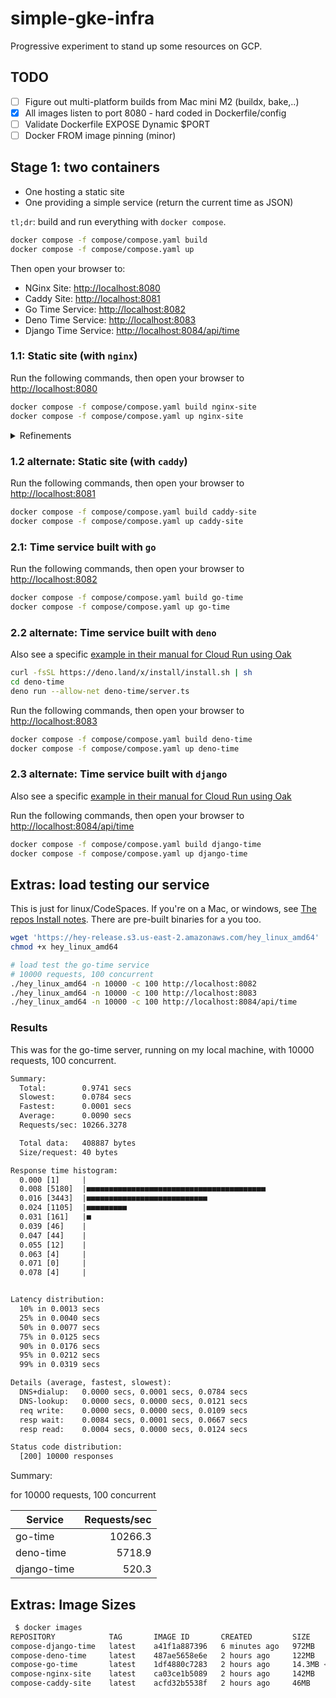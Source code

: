 # simple-gke-infra

Progressive experiment to stand up some resources on GCP.

## TODO

- [ ] Figure out multi-platform builds from Mac mini M2 (buildx, bake,..)
- [x] All images listen to port 8080 - hard coded in Dockerfile/config
- [ ] Validate Dockerfile EXPOSE Dynamic $PORT
- [ ] Docker FROM image pinning (minor)

## Stage 1: two containers

- One hosting a static site
- One providing a simple service (return the current time as JSON)

`tl;dr`: build and run everything with `docker compose`.

```bash
docker compose -f compose/compose.yaml build
docker compose -f compose/compose.yaml up
```

Then open your browser to:

- NGinx Site: <http://localhost:8080>
- Caddy Site: <http://localhost:8081>
- Go Time Service: <http://localhost:8082>
- Deno Time Service: <http://localhost:8083>
- Django Time Service: <http://localhost:8084/api/time>

### 1.1: Static site (with `nginx`)

Run the following commands, then open your browser to <http://localhost:8080>

```bash
docker compose -f compose/compose.yaml build nginx-site
docker compose -f compose/compose.yaml up nginx-site
```

<details><summary>Refinements</summary>

#### Refinements

Remove the odd `${PORT) substitution in the nginx:default.template file and Dockerfile:RUN command:

```Dockerfile
CMD envsubst < /etc/nginx/conf.d/default.template > /etc/nginx/conf.d/default.conf && exec nginx -g 'daemon off;'
# becomes
CMD exec nginx -g 'daemon off;'
```

This simplifies the docker run command as well:

```bash
docker run --rm -p 1312:1312 -ePORT  coco
# to
docker run --rm -p 1312:80  coco
```

Finally make a better looking html file!

</details>

### 1.2 alternate: Static site (with `caddy`)

Run the following commands, then open your browser to <http://localhost:8081>

```bash
docker compose -f compose/compose.yaml build caddy-site
docker compose -f compose/compose.yaml up caddy-site
```

### 2.1: Time service built with `go`

Run the following commands, then open your browser to <http://localhost:8082>

```bash
docker compose -f compose/compose.yaml build go-time
docker compose -f compose/compose.yaml up go-time
```

### 2.2 alternate: Time service built with `deno`

Also see a specific [example in their manual for Cloud Run using Oak](https://deno.land/manual@v1.31.0/advanced/deploying_deno/google_cloud_run)

```bash
curl -fsSL https://deno.land/x/install/install.sh | sh
cd deno-time
deno run --allow-net deno-time/server.ts
```

Run the following commands, then open your browser to <http://localhost:8083>

```bash
docker compose -f compose/compose.yaml build deno-time
docker compose -f compose/compose.yaml up deno-time
```

### 2.3 alternate: Time service built with `django`

Also see a specific [example in their manual for Cloud Run using Oak](https://deno.land/manual@v1.31.0/advanced/deploying_deno/google_cloud_run)

Run the following commands, then open your browser to <http://localhost:8084/api/time>

```bash
docker compose -f compose/compose.yaml build django-time
docker compose -f compose/compose.yaml up django-time
```

## Extras: load testing our service

This is just for linux/CodeSpaces. If you're on a Mac, or windows, see [The repos Install notes](wget "https://hey-release.s3.us-east-2.amazonaws.com/hey_linux_amd64"). There are pre-built binaries for a you too.

```bash
wget 'https://hey-release.s3.us-east-2.amazonaws.com/hey_linux_amd64'
chmod +x hey_linux_amd64

# load test the go-time service
# 10000 requests, 100 concurrent
./hey_linux_amd64 -n 10000 -c 100 http://localhost:8082
./hey_linux_amd64 -n 10000 -c 100 http://localhost:8083
./hey_linux_amd64 -n 10000 -c 100 http://localhost:8084/api/time
```

### Results

This was for the go-time server, running on my local machine, with 10000 requests, 100 concurrent.

```txt
Summary:
  Total:        0.9741 secs
  Slowest:      0.0784 secs
  Fastest:      0.0001 secs
  Average:      0.0090 secs
  Requests/sec: 10266.3278

  Total data:   408887 bytes
  Size/request: 40 bytes

Response time histogram:
  0.000 [1]     |
  0.008 [5180]  |■■■■■■■■■■■■■■■■■■■■■■■■■■■■■■■■■■■■■■■■
  0.016 [3443]  |■■■■■■■■■■■■■■■■■■■■■■■■■■■
  0.024 [1105]  |■■■■■■■■■
  0.031 [161]   |■
  0.039 [46]    |
  0.047 [44]    |
  0.055 [12]    |
  0.063 [4]     |
  0.071 [0]     |
  0.078 [4]     |


Latency distribution:
  10% in 0.0013 secs
  25% in 0.0040 secs
  50% in 0.0077 secs
  75% in 0.0125 secs
  90% in 0.0176 secs
  95% in 0.0212 secs
  99% in 0.0319 secs

Details (average, fastest, slowest):
  DNS+dialup:   0.0000 secs, 0.0001 secs, 0.0784 secs
  DNS-lookup:   0.0000 secs, 0.0000 secs, 0.0121 secs
  req write:    0.0000 secs, 0.0000 secs, 0.0109 secs
  resp wait:    0.0084 secs, 0.0001 secs, 0.0667 secs
  resp read:    0.0004 secs, 0.0000 secs, 0.0124 secs

Status code distribution:
  [200] 10000 responses
```

Summary:

for 10000 requests, 100 concurrent

| Service     | Requests/sec |
| ----------- | -----------: |
| go-time     |      10266.3 |
| deno-time   |       5718.9 |
| django-time |        520.3 |

## Extras: Image Sizes

```bash
 $ docker images
REPOSITORY            TAG       IMAGE ID       CREATED         SIZE
compose-django-time   latest    a41f1a887396   6 minutes ago   972MB
compose-deno-time     latest    487ae5658e6e   2 hours ago     122MB
compose-go-time       latest    1df4880c7283   2 hours ago     14.3MB <---- Nice!
compose-nginx-site    latest    ca03ce1b5089   2 hours ago     142MB
compose-caddy-site    latest    acfd32b5538f   2 hours ago     46MB
```
